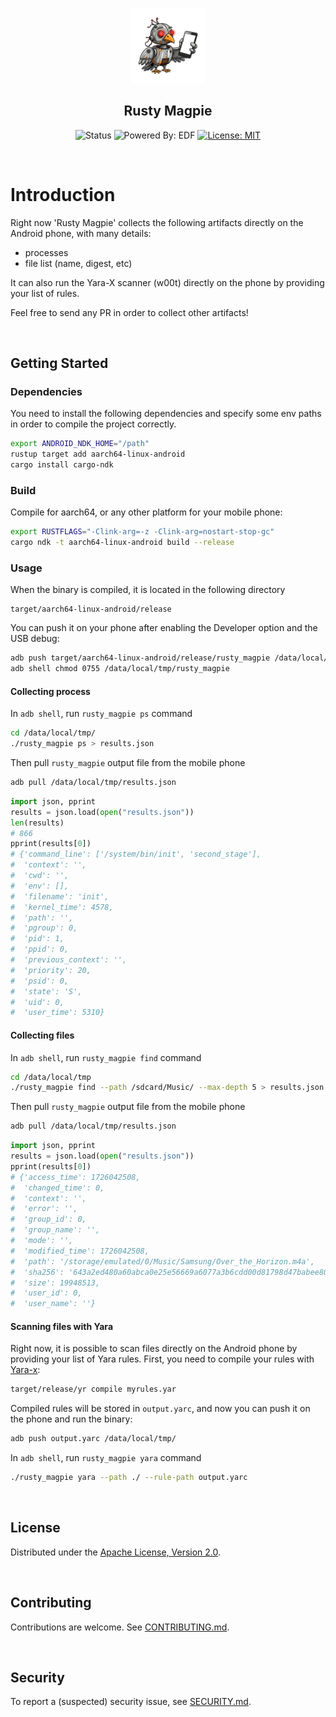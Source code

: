<p align="center"><img width="120" src="./.github/logo.png"></p>
<h2 align="center">Rusty Magpie</h2>

<div align="center">

![Status](https://img.shields.io/badge/status-active-success?style=for-the-badge)
![Powered By: EDF](https://img.shields.io/badge/Powered_By-CERT_EDF-FFFF33.svg?style=for-the-badge)
[![License: MIT](https://img.shields.io/badge/License-MIT-2596be.svg?style=for-the-badge)](LICENSE)

</div>

<br>

# Introduction

Right now 'Rusty Magpie' collects the following artifacts directly on the Android phone, with many details:

- processes
- file list (name, digest, etc)

It can also run the Yara-X scanner (w00t) directly on the phone by providing your list of rules.

Feel free to send any PR in order to collect other artifacts!

<br>

## Getting Started

### Dependencies

You need to install the following dependencies and specify some env paths in
order to compile the project correctly.

```bash
export ANDROID_NDK_HOME="/path"
rustup target add aarch64-linux-android
cargo install cargo-ndk
```

### Build

Compile for aarch64, or any other platform for your mobile phone:

```bash
export RUSTFLAGS="-Clink-arg=-z -Clink-arg=nostart-stop-gc"
cargo ndk -t aarch64-linux-android build --release
```

### Usage

When the binary is compiled, it is located in the following directory

```
target/aarch64-linux-android/release
```

You can push it on your phone after enabling the Developer option and the USB debug:

```bash
adb push target/aarch64-linux-android/release/rusty_magpie /data/local/tmp/
adb shell chmod 0755 /data/local/tmp/rusty_magpie
```

#### Collecting process

In `adb shell`, run `rusty_magpie ps` command

```bash
cd /data/local/tmp/
./rusty_magpie ps > results.json
```

Then pull `rusty_magpie` output file from the mobile phone

```bash
adb pull /data/local/tmp/results.json
```
```python
import json, pprint
results = json.load(open("results.json"))
len(results)
# 866
pprint(results[0])
# {'command_line': ['/system/bin/init', 'second_stage'],
#  'context': '',
#  'cwd': '',
#  'env': [],
#  'filename': 'init',
#  'kernel_time': 4578,
#  'path': '',
#  'pgroup': 0,
#  'pid': 1,
#  'ppid': 0,
#  'previous_context': '',
#  'priority': 20,
#  'psid': 0,
#  'state': 'S',
#  'uid': 0,
#  'user_time': 5310}
```

#### Collecting files

In `adb shell`, run `rusty_magpie find` command

```bash
cd /data/local/tmp
./rusty_magpie find --path /sdcard/Music/ --max-depth 5 > results.json
```

Then pull `rusty_magpie` output file from the mobile phone

```bash
adb pull /data/local/tmp/results.json
```
```python
import json, pprint
results = json.load(open("results.json"))
pprint(results[0])
# {'access_time': 1726042508,
#  'changed_time': 0,
#  'context': '',
#  'error': '',
#  'group_id': 0,
#  'group_name': '',
#  'mode': '',
#  'modified_time': 1726042508,
#  'path': '/storage/emulated/0/Music/Samsung/Over_the_Horizon.m4a',
#  'sha256': '643a2ed480a60abca0e25e56669a6077a3b6cdd00d81798d47babee8021ac86e',
#  'size': 19948513,
#  'user_id': 0,
#  'user_name': ''}
```

#### Scanning files with Yara

Right now, it is possible to scan files directly on the Android phone by providing your list of Yara rules. First, you need to compile your rules with [Yara-x](https://github.com/VirusTotal/yara-x):

```bash
target/release/yr compile myrules.yar
```

Compiled rules will be stored in `output.yarc`, and now you can push it on the phone and run the binary:

```bash
adb push output.yarc /data/local/tmp/
```

In `adb shell`, run `rusty_magpie yara` command

```bash
./rusty_magpie yara --path ./ --rule-path output.yarc
```

<br>

## License

Distributed under the [Apache License, Version 2.0](LICENSE).

<br>

## Contributing

Contributions are welcome. See [CONTRIBUTING.md](CONTRIBUTING.md).

<br>

## Security

To report a (suspected) security issue, see [SECURITY.md](SECURITY.md).
